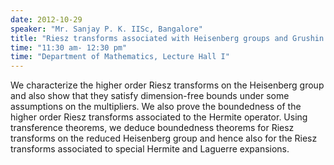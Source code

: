```yaml
---
date: 2012-10-29
speaker: "Mr. Sanjay P. K. IISc, Bangalore"
title: "Riesz transforms associated with Heisenberg groups and Grushin operator"
time: "11:30 am- 12:30 pm" 
time: "Department of Mathematics, Lecture Hall I"
---
```

We characterize the higher order Riesz transforms on the Heisenberg group and also show that they satisfy dimension-free bounds under some assumptions on the multipliers. We also prove the boundedness of the higher order Riesz transforms associated to the Hermite operator. Using transference theorems, we deduce boundedness theorems for Riesz transforms on the reduced Heisenberg group and hence also for the Riesz transforms associated to special Hermite and Laguerre expansions.
